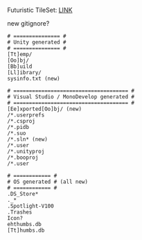 Futuristic TileSet: [LINK](https://vxresource.wordpress.com/2010/02/15/futuristic-like-tileset/)

new gitignore?
```
# =============== #
# Unity generated #
# =============== #
[Tt]emp/
[Oo]bj/
[Bb]uild
[Ll]ibrary/
sysinfo.txt (new)
 
# ===================================== #
# Visual Studio / MonoDevelop generated #
# ===================================== #
[Ee]xported[Oo]bj/ (new)
/*.userprefs
/*.csproj
/*.pidb
/*.suo
/*.sln* (new)
/*.user
/*.unityproj
/*.booproj
/*.user

# ============ #
# OS generated # (all new)
# ============ #
.DS_Store*
._*
.Spotlight-V100
.Trashes
Icon?
ehthumbs.db
[Tt]humbs.db
```
